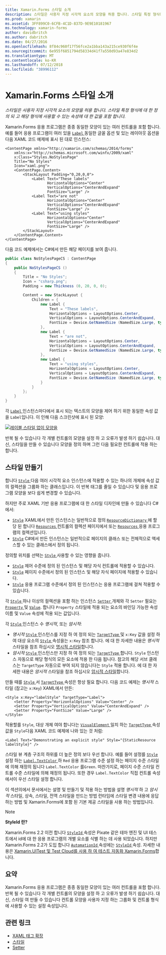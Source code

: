 ```yaml
---
title: Xamarin.Forms 스타일 소개
description: 스타일은 사용자 지정 시각적 요소의 모양을 허용 합니다. 스타일 특정 형식에 대 한 정의 되 고 해당 형식에 사용할 수 있는 속성에 대 한 값을 포함 합니다.
ms.prod: xamarin
ms.assetid: 3FF899C0-6CFB-4C1D-837D-9E9E10181967
ms.technology: xamarin-forms
author: davidbritch
ms.author: dabritch
ms.date: 04/27/2016
ms.openlocfilehash: 8f84c960f17f56fce2a1bba143a215ce930f6f4e
ms.sourcegitcommit: 6e955f6851794d58334d41f7a550d93a47e834d2
ms.translationtype: MT
ms.contentlocale: ko-KR
ms.lasthandoff: 07/12/2018
ms.locfileid: "38996112"
---
```

# <a name="introduction-to-xamarinforms-styles"></a>Xamarin.Forms 스타일 소개

_스타일은 사용자 지정 시각적 요소의 모양을 허용 합니다. 스타일 특정 형식에 대 한 정의 되 고 해당 형식에 사용할 수 있는 속성에 대 한 값을 포함 합니다._

Xamarin.Forms 응용 프로그램은 종종 동일한 모양이 있는 여러 컨트롤을 포함 합니다. 예를 들어 응용 프로그램이 여러 있을 [ `Label` ](xref:Xamarin.Forms.Label) 동일한 글꼴 옵션 및 있는 레이아웃 옵션을 다음 XAML 코드 예제에 표시 된 대로 인스턴스:

```xaml
<ContentPage xmlns="http://xamarin.com/schemas/2014/forms"
    xmlns:x="http://schemas.microsoft.com/winfx/2009/xaml"
    x:Class="Styles.NoStylesPage"
    Title="No Styles"
    Icon="xaml.png">
    <ContentPage.Content>
        <StackLayout Padding="0,20,0,0">
            <Label Text="These labels"
                   HorizontalOptions="Center"
                   VerticalOptions="CenterAndExpand"
                   FontSize="Large" />
            <Label Text="are not"
                   HorizontalOptions="Center"
                   VerticalOptions="CenterAndExpand"
                   FontSize="Large" />
            <Label Text="using styles"
                   HorizontalOptions="Center"
                   VerticalOptions="CenterAndExpand"
                   FontSize="Large" />
        </StackLayout>
    </ContentPage.Content>
</ContentPage>
```

다음 코드 예제에서는 C#에서 만든 해당 페이지를 보여 줍니다.

```csharp
public class NoStylesPageCS : ContentPage
{
    public NoStylesPageCS ()
    {
        Title = "No Styles";
        Icon = "csharp.png";
        Padding = new Thickness (0, 20, 0, 0);

        Content = new StackLayout {
            Children = {
                new Label {
                    Text = "These labels",
                    HorizontalOptions = LayoutOptions.Center,
                    VerticalOptions = LayoutOptions.CenterAndExpand,
                    FontSize = Device.GetNamedSize (NamedSize.Large, typeof(Label))
                },
                new Label {
                    Text = "are not",
                    HorizontalOptions = LayoutOptions.Center,
                    VerticalOptions = LayoutOptions.CenterAndExpand,
                    FontSize = Device.GetNamedSize (NamedSize.Large, typeof(Label))
                },
                new Label {
                    Text = "using styles",
                    HorizontalOptions = LayoutOptions.Center,
                    VerticalOptions = LayoutOptions.CenterAndExpand,
                    FontSize = Device.GetNamedSize (NamedSize.Large, typeof(Label))
                }
            }
        };
    }
}
```

각 [ `Label` ](xref:Xamarin.Forms.Label) 인스턴스마다에서 표시 되는 텍스트의 모양을 제어 하기 위한 동일한 속성 값을 `Label`입니다. 이 인해 다음 스크린샷에 표시 된 모양:

[![](introduction-images/no-styles.png "레이블 스타일 없이 모양을")](introduction-images/no-styles-large.png#lightbox "스타일 없이 모양을 레이블")

반복 될 수 있습니다 각 개별 컨트롤의 모양을 설정 하 고 오류가 발생 하기 쉽습니다. 대신, 스타일을 만들 수 있습니다 모양을 정의 하며 그런 다음 필요한 컨트롤에 적용 하는 합니다.

## <a name="creating-a-style"></a>스타일 만들기

합니다 [ `Style` ](xref:Xamarin.Forms.Style) 다음 여러 시각적 요소 인스턴스에 적용할 수 있는 하나의 개체에 속성 값의 컬렉션을 그룹화 하는 클래스입니다. 이 반복 태그를 줄일 수 있습니다 및 응용 프로그램 모양을 보다 쉽게 변경할 수 있습니다.

하지만 주로 XAML 기반 응용 프로그램에 대 한 스타일 디자인에 만들 수 있습니다 C#에서:

- [`Style`](xref:Xamarin.Forms.Style) XAML에서 만든 인스턴스는 일반적으로 정의 [ `ResourceDictionary` ](xref:Xamarin.Forms.ResourceDictionary) 에 할당 된 합니다 [ `Resources` ](xref:Xamarin.Forms.VisualElement.Resources) 컨트롤의 컬렉션 페이지에서 또는 [ `Resources` ](xref:Xamarin.Forms.Application.Resources) 응용 프로그램의 컬렉션입니다.
- [`Style`](xref:Xamarin.Forms.Style) C#에서 만든 인스턴스는 일반적으로 페이지의 클래스 또는 전체적으로 액세스할 수 있는 클래스에서 정의 됩니다.

정의할 위치를 선택는 [ `Style` ](xref:Xamarin.Forms.Style) 사용할 수 있는 영향을 줍니다.

- [`Style`](xref:Xamarin.Forms.Style) 제어 수준에 정의 된 인스턴스 및 해당 자식 컨트롤에 적용할 수 있습니다.
- [`Style`](xref:Xamarin.Forms.Style) 페이지 수준에서 정의 된 인스턴스 및 해당 자식 페이지에 적용할 수 있습니다.
- [`Style`](xref:Xamarin.Forms.Style) 응용 프로그램 수준에서 정의 된 인스턴스는 응용 프로그램에 걸쳐 적용할 수 있습니다.

각 [ `Style` ](xref:Xamarin.Forms.Style) 하나 이상의 컬렉션을 포함 하는 인스턴스 [ `Setter` ](xref:Xamarin.Forms.Setter) 개체와 각 `Setter` 필요는 [ `Property` ](xref:Xamarin.Forms.Setter.Property) 및 [`Value`](xref:Xamarin.Forms.Setter.Value). 합니다 `Property` 스타일에 적용 되는 요소의 바인딩 가능한 속성 이름 및 `Value` 속성에 적용 되는 값입니다.

각 [ `Style` ](xref:Xamarin.Forms.Style) 인스턴스 수 *명시적*, 또는 *암시적*:

- *명시적* [ `Style` ](xref:Xamarin.Forms.Style) 인스턴스를 지정 하 여 정의 되는 [ `TargetType` ](xref:Xamarin.Forms.Style.TargetType) 및 `x:Key` 값을 설정 하 여 대상 요소의 [ `Style` ](xref:Xamarin.Forms.VisualElement.Style) 속성을는 `x:Key` 참조 합니다. 에 대 한 자세한 내용은 *명시적* 스타일을 참조 하십시오 [명시적 스타일](~/xamarin-forms/user-interface/styles/explicit.md)합니다.
- *암시적* [ `Style` ](xref:Xamarin.Forms.Style) 인스턴스만 지정 하 여 정의 되는 [ `TargetType` ](xref:Xamarin.Forms.Style.TargetType)합니다. `Style` 인스턴스 자동으로 해당 형식의 모든 요소에 적용 한 다음 됩니다. 참고의 해당 서브 클래스는 `TargetType` 자동으로 부여 되지 않습니다는 `Style` 적용 합니다. 에 대 한 자세한 내용은 *암시적* 스타일을 참조 하십시오 [암시적 스타일](~/xamarin-forms/user-interface/styles/implicit.md)합니다.

만들 때를 [ `Style` ](xref:Xamarin.Forms.Style)서 [ `TargetType` ](xref:Xamarin.Forms.Style.TargetType) 속성은 항상 필요 합니다. 다음 코드 예제는 *명시적* 스타일 (참고는 `x:Key`) XAML에서 만든:

```xaml
<Style x:Key="labelStyle" TargetType="Label">
    <Setter Property="HorizontalOptions" Value="Center" />
    <Setter Property="VerticalOptions" Value="CenterAndExpand" />
    <Setter Property="FontSize" Value="Large" />
</Style>
```

적용할를 `Style`, 대상 개체 여야 합니다는 [ `VisualElement` ](xref:Xamarin.Forms.VisualElement) 일치 하는 [ `TargetType` ](xref:Xamarin.Forms.Style.TargetType) 속성 값을 `Style`다음 XAML 코드 예제에 나와 있는 것 처럼:

```xaml
<Label Text="Demonstrating an explicit style" Style="{StaticResource labelStyle}" />
```

스타일 뷰 계층 구조의 하위를 더 높은 정의 보다 우선 합니다. 예를 들어 설정를 [ `Style` ](xref:Xamarin.Forms.Style) 설정 하는 [ `Label.TextColor` ](xref:Xamarin.Forms.Label.TextColor) 하 `Red` 응용 프로그램 수준 설정 하는 페이지 수준 스타일에 의해 재정의 됩니다 `Label.TextColor` 를`Green`. 마찬가지로, 페이지 수준 스타일 컨트롤 수준 스타일에 의해 재정의 됩니다. 또한 경우 `Label.TextColor` 직접 컨트롤 속성에서이 우선 스타일 설정 합니다.

이 섹션의에서 문서에서는 설명 및 만들기 및 적용 하는 방법을 설명 *명시적* 하 고 *암시적* 스타일, 상속, 스타일, 전역 스타일을 만드는 방법 런타임에 스타일 변경 내용에 응답 하는 방법 및 Xamarin.Forms에 포함 된 기본 제공 스타일을 사용 하는 방법입니다.

> [!NOTE]
> **StyleId 란?**
>
> Xamarin.Forms 2.2 이전 합니다 [ `StyleId` ](xref:Xamarin.Forms.Element.StyleId) 속성은 Pixate 같은 테마 엔진 및 UI 테스트에서 id에 대 한 응용 프로그램의 개별 요소를 식별 하는 데 사용 되었습니다. 하지만 Xamarin.Forms 2.2가 도입 합니다 [ `AutomationId` ](xref:Xamarin.Forms.Element.AutomationId) 속성에는 [ `StyleId` ](xref:Xamarin.Forms.Element.StyleId) 속성. 자세한 내용은 [Xamarin.UITest 및 Test Cloud를 사용 하 여 테스트 자동화 Xamarin.Forms](~/xamarin-forms/deploy-test/uitest-and-test-cloud.md)합니다.

## <a name="summary"></a>요약

Xamarin.Forms 응용 프로그램은 종종 동일한 모양이 있는 여러 컨트롤을 포함 합니다. 반복 될 수 있습니다 각 개별 컨트롤의 모양을 설정 하 고 오류가 발생 하기 쉽습니다. 대신, 스타일 여 만들 수 있습니다 컨트롤 모양을 사용자 지정 하는 그룹화 및 컨트롤 형식에 사용할 수 있는 설정 속성입니다.


## <a name="related-links"></a>관련 링크

- [XAML 태그 확장](~/xamarin-forms/xaml/xaml-basics/xaml-markup-extensions.md)
- [스타일](xref:Xamarin.Forms.Style)
- [Setter](xref:Xamarin.Forms.Setter)
